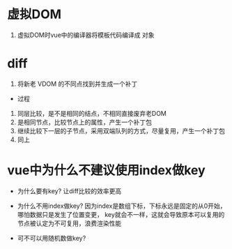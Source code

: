 # 虚拟DOM
1. 虚拟DOM时vue中的编译器将模板代码编译成 对象


# diff
1. 将新老 VDOM 的不同点找到并生成一个补丁

- 过程
1. 同层比较，是不是相同的结点，不相同直接废弃老DOM
2. 是相同节点，比较节点上的属性，产生一个补丁包
3. 继续比较下一层的子节点，采用双端队列的方式，尽量复用，产生一个补丁包
4. 同上


# vue中为什么不建议使用index做key
- 为什么要有key?
让diff比较的效率更高

- 为什么不用index做key?
因为index是数组下标，下标永远是固定的从0开始，哪怕数据只是发生了位置变更，
key就会不一样，这就会导致原本可以复用的节点被认定为不可复用，浪费渲染性能


- 可不可以用随机数做key?